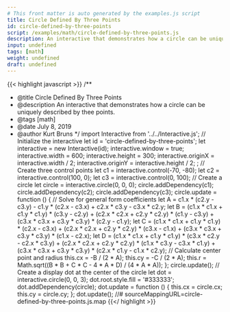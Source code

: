 ```yaml
---
# This front matter is auto generated by the examples.js script
title: Circle Defined By Three Points
id: circle-defined-by-three-points
script: /examples/math/circle-defined-by-three-points.js
description: An interactive that demonstrates how a circle can be uniquely described by thee points.
input: undefined
tags: [math]
weight: undefined
draft: undefined
---
```


{{< highlight javascript >}}
/**
* @title Circle Defined By Three Points
* @description An interactive that demonstrates how a circle can be uniquely described by thee points.
* @tags [math]
* @date July 8, 2019
* @author Kurt Bruns
*/
import Interactive from '../../Interactive.js';
// Initialize the interactive
let id = 'circle-defined-by-three-points';
let interactive = new Interactive(id);
interactive.window = true;
interactive.width = 600;
interactive.height = 300;
interactive.originX = interactive.width / 2;
interactive.originY = interactive.height / 2;
;
// Create three control points
let c1 = interactive.control(-70, -80);
let c2 = interactive.control(100, 0);
let c3 = interactive.control(0, 100);
// Create a circle
let circle = interactive.circle(0, 0, 0);
circle.addDependency(c1);
circle.addDependency(c2);
circle.addDependency(c3);
circle.update = function () {
    // Solve for general form coefficients
    let A = c1.x * (c2.y - c3.y) - c1.y * (c2.x - c3.x) + c2.x * c3.y - c3.x * c2.y;
    let B = (c1.x * c1.x + c1.y * c1.y) * (c3.y - c2.y) + (c2.x * c2.x + c2.y * c2.y) * (c1.y - c3.y) + (c3.x * c3.x + c3.y * c3.y) * (c2.y - c1.y);
    let C = (c1.x * c1.x + c1.y * c1.y) * (c2.x - c3.x) + (c2.x * c2.x + c2.y * c2.y) * (c3.x - c1.x) + (c3.x * c3.x + c3.y * c3.y) * (c1.x - c2.x);
    let D = (c1.x * c1.x + c1.y * c1.y) * (c3.x * c2.y - c2.x * c3.y) + (c2.x * c2.x + c2.y * c2.y) * (c1.x * c3.y - c3.x * c1.y) + (c3.x * c3.x + c3.y * c3.y) * (c2.x * c1.y - c1.x * c2.y);
    // Calculate center point and radius
    this.cx = -B / (2 * A);
    this.cy = -C / (2 * A);
    this.r = Math.sqrt((B * B + C * C - 4 * A * D) / (4 * A * A));
};
circle.update();
// Create a display dot at the center of the circle
let dot = interactive.circle(0, 0, 3);
dot.root.style.fill = '#333333';
dot.addDependency(circle);
dot.update = function () {
    this.cx = circle.cx;
    this.cy = circle.cy;
};
dot.update();
//# sourceMappingURL=circle-defined-by-three-points.js.map
{{</ highlight >}}

